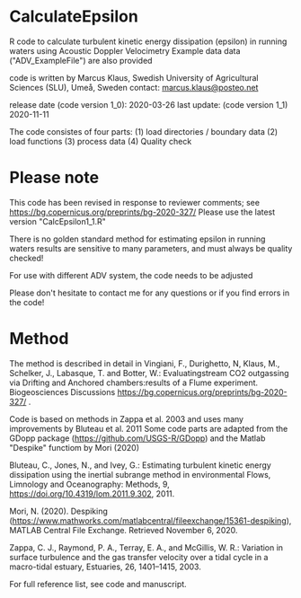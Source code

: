 # CalculateEpsilon
R code to calculate turbulent kinetic energy dissipation (epsilon) in running waters using Acoustic Doppler Velocimetry
Example data data ("ADV_ExampleFile") are also provided

code is written by Marcus Klaus, Swedish University of Agricultural Sciences (SLU), Umeå, Sweden
contact: marcus.klaus@posteo.net

release date (code version 1_0): 2020-03-26
last update: (code version 1_1) 2020-11-11

The code consistes of four parts: 
(1) load directories / boundary data
(2) load functions
(3) process data
(4) Quality check

# Please note
This code has been revised in response to reviewer comments; see https://bg.copernicus.org/preprints/bg-2020-327/ 
Please use the latest version "CalcEpsilon1_1.R"

There is no golden standard method for estimating epsilon in running waters
results are sensitive to many parameters, and must always be quality checked!

For use with different ADV system, the code needs to be adjusted

Please don't hesitate to contact me for any questions or if you find errors in the code!

# Method
The method is described in detail in 
Vingiani, F., Durighetto, N, Klaus, M., Schelker, J., Labasque, T. and Botter, W.: Evaluatingstream CO2 
outgassing via Drifting and Anchored chambers:results of a Flume experiment. Biogeosciences Discussions https://bg.copernicus.org/preprints/bg-2020-327/ .
 
Code is based on methods in Zappa et al. 2003 and uses many improvements by Bluteau et al. 2011
Some code parts are adapted from the GDopp package (https://github.com/USGS-R/GDopp) and the Matlab "Despike" functiom by Mori (2020)

Bluteau, C., Jones, N., and Ivey, G.: Estimating turbulent kinetic energy dissipation using the inertial subrange method in environmental Flows, Limnology and Oceanography: Methods, 9, https://doi.org/10.4319/lom.2011.9.302, 2011.

Mori, N. (2020). Despiking (https://www.mathworks.com/matlabcentral/fileexchange/15361-despiking), MATLAB Central File Exchange. Retrieved November 6, 2020.

Zappa, C. J., Raymond, P. A., Terray, E. A., and McGillis, W. R.: Variation in surface turbulence and the gas transfer velocity over a tidal cycle in a macro-tidal estuary, Estuaries, 26, 1401–1415, 2003.

For full reference list, see code and manuscript.


